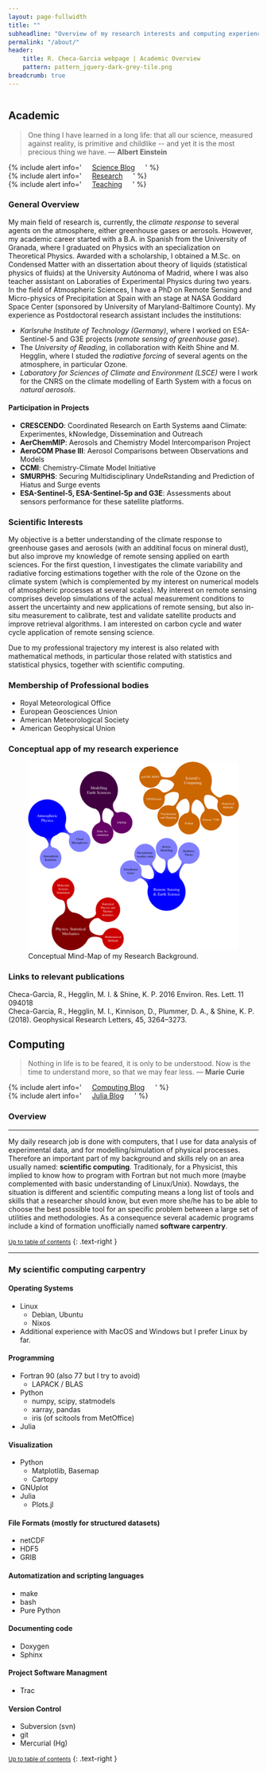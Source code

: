 ```yaml
---
layout: page-fullwidth
title: ""
subheadline: "Overview of my research interests and computing experience"
permalink: "/about/"
header:
    title: R. Checa-Garcia webpage | Academic Overview
    pattern: pattern_jquery-dark-grey-tile.png
breadcrumb: true
---
```

<div class="row">

<div class="medium-6 columns" markdown="1">

<div class="panel radius" markdown="1">

## Academic


> One thing I have learned in a long life: that all our science, measured against reality, is primitive and childlike -- and yet it is the most precious thing we have. ― **Albert Einstein**


<div class="row">
  <div class="small-4 columns">
  {% include alert info=' <a href="/blog/archive_science/">Science Blog</a>' %}</div>
  <div class="small-4 columns">
  {% include alert info=' <a href="/research/overview/">Research </a>' %}</div>
  <div class="small-4 columns">
  {% include alert info=' <a href="/teaching/overview/">Teaching </a>' %}</div>
</div>



### General Overview

My main field of research is, currently, the *climate response* to several agents on the atmosphere, either greenhouse gases or aerosols. However, my academic career started with a B.A. in Spanish from the University of Granada, where I graduated on Physics with an specialization on Theoretical Physics. Awarded with a scholarship, I obtained a M.Sc. on Condensed Matter with an dissertation about theory of liquids (statistical physics of fluids) at the University Autónoma of Madrid, where I was also teacher assistant on Laboraties of Experimental Physics during two years. In the field of Atmospheric Sciences, I have a PhD on Remote Sensing and Micro-physics of Precipitation at Spain with an stage at NASA Goddard Space Center (sponsored by University of Maryland-Baltimore County). My experience as Postdoctoral research assistant includes the institutions:

- *Karlsruhe Institute of Technology (Germany)*, where I worked on ESA-Sentinel-5 and G3E projects (*remote sensing of greenhouse gase*).
- The *University of Reading*, in collaboration with Keith Shine and M. Hegglin, where I studed the *radiative forcing* of several agents on the atmosphere, in particular Ozone.
- *Laboratory for Sciences of Climate and Environment (LSCE)* were I work for the CNRS on the climate modelling of Earth System with a focus on *natural aerosols*.

#### Participation in Projects

- **CRESCENDO**: Coordinated Research on Earth Systems aand Climate: Experimentes, kNowledge, Dissemination and Outreach
- **AerChemMIP**: Aerosols and Chemistry Model Intercomparison Project 
- **AeroCOM Phase III**: Aerosol Comparisons between Observations and Models
- **CCMI**: Chemistry-Climate Model Initiative
- **SMURPHS**: Securing Multidisciplinary UndeRstanding and Prediction of Hiatus and Surge events
- **ESA-Sentinel-5, ESA-Sentinel-5p and G3E**: Assessments about sensors performance for these satellite platforms.

### Scientific Interests

My objective is a better understanding of the climate response to greenhouse gases and aerosols (with an additinal focus on mineral dust), but also improve my knowledge of remote sensing applied on earth sciences. For the first question, I investigates the climate variability and radiative forcing estimations together with the role of the Ozone on the climate system (which is complemented by my interest on numerical models of atmospheric processes at several scales). My interest on remote sensing comprises develop simulations of the actual measurement conditions to assert the uncertainty and new applications of remote sensing, but also in-situ measurement to calibrate, test and validate satellite products and improve retrieval algorithms. I am interested on carbon cycle and water cycle application of remote sensing science.

Due to my professional trajectory my interest is also related with mathematical methods, in particular those related with statistics and statistical physics, together with scientific computing.

### Membership of Professional bodies

* Royal Meteorological Office
* European Geosciences Union
* American Meteorological Society
* American Geophysical Union

### Conceptual app of my research experience

<figure>
<a href="/images/SCIENCE_MINDmap.png"><img src="/images/SCIENCE_MINDmap.png"></a>
	<figcaption><a title="Conceptual Mind-Map of my Research Background">Conceptual Mind-Map of my Research Background</a>.</figcaption>
</figure>

### Links to relevant publications

<div class="row">
	
<div class="small-8 columns">	
Checa-Garcia, R., Hegglin, M. I. & Shine, K. P. 2016 Environ. Res. Lett. 11 094018
</div>

<div class="small-2 columns">
<div data-badge-popover="right" data-badge-type="donut" data-doi="10.1088/1748-9326/11/9/094018" data-hide-no-mentions="true" class="altmetric-embed"></div>
</div>

<div class="small-2 columns">
<span class="__dimensions_badge_embed__" data-id="pub.1014752738" data-legend="hover-bottom" data-style="small_circle"></span><script async src="https://badge.dimensions.ai/badge.js" charset="utf-8"></script>
</div>
</div>

<div class="row">

<div class="small-8 columns">
Checa-Garcia, R., Hegglin, M. I., Kinnison, D., Plummer, D. A., & Shine, K. P. (2018). Geophysical Research Letters, 45, 3264–3273.	
</div>

<div class="small-2 columns">
<div data-badge-popover="right" data-badge-type="donut" data-doi="10.1002/2017gl076770" data-hide-no-mentions="true" class="altmetric-embed"></div>
</div>
	
<div class="small-2 columns">
<span class="__dimensions_badge_embed__" data-id="pub.1101266186" data-legend="hover-bottom" data-style="small_circle"></span><script async src="https://badge.dimensions.ai/badge.js" charset="utf-8"></script>
</div>

</div>
</div>
</div>



<div class="medium-6 columns" markdown="1">

<div class="panel radius" markdown="1">

## Computing

> Nothing in life is to be feared, it is only to be understood. Now is the time to understand more, so that we may fear less. ― **Marie Curie**


<div class="row">
  <div class="small-6 columns">
</div>
  <div class="small-6 columns">
    {% include alert info=' <a href="/blog/archive_computing/">Computing Blog</a>' %}</div>
  <div class="small-6 columns">
  {% include alert info=' <a href="/blog/archive_julia/">Julia Blog</a>' %}</div>
</div>


### Overview
---

My daily research job is done with computers, that I use for data analysis of experimental data, and for modelling/simulation of physical processes. Therefore an important part of my background and skills rely on an area usually named: **scientific computing**. Traditionaly, for a Physicist, this implied to know how to program with Fortran but not much more (maybe complemented with basic understanding of Linux/Unix). Nowdays, the situation is different and scientific computing means a long list of tools and skills that a researcher should know, but even more she/he has to be able to choose the best possible tool for an specific problem between a large set of utilities and methodologies. As a consequence several academic programs include a kind of formation unofficially named **software carpentry**.

<small markdown="1">[Up to table of contents](#toc)</small>
{: .text-right }

---

### My scientific computing carpentry

#### Operating Systems

- Linux
    - Debian, Ubuntu
    - Nixos
- Additional experience with MacOS and Windows but I prefer Linux by far.

#### Programming

- Fortran 90 (also 77 but I try to avoid)
    - LAPACK / BLAS
- Python
    - numpy, scipy, statmodels
    - xarray, pandas
    - iris (of scitools from MetOffice)
- Julia

#### Visualization

- Python
    - Matplotlib, Basemap
    - Cartopy 
- GNUplot
- Julia
    - Plots.jl

#### File Formats (mostly for structured datasets)

- netCDF
- HDF5
- GRIB

#### Automatization and scripting languages

- make
- bash
- Pure Python

#### Documenting code

- Doxygen
- Sphinx

#### Project Software Managment

- Trac

#### Version Control

- Subversion (svn)
- git
- Mercurial (Hg) 

<small markdown="1">[Up to table of contents](#toc)</small>
{: .text-right }


</div><!-- /panel-radius -->

</div><!-- /.medium-8.columns -->

</div><!-- /.row -->


